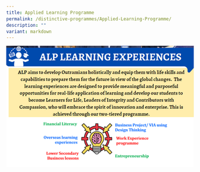 ```yaml
---
title: Applied Learning Programme
permalink: /distinctive-programmes/Applied-Learning-Programme/
description: ""
variant: markdown
---
```

![](/images/Picture1_copy.jpg)
